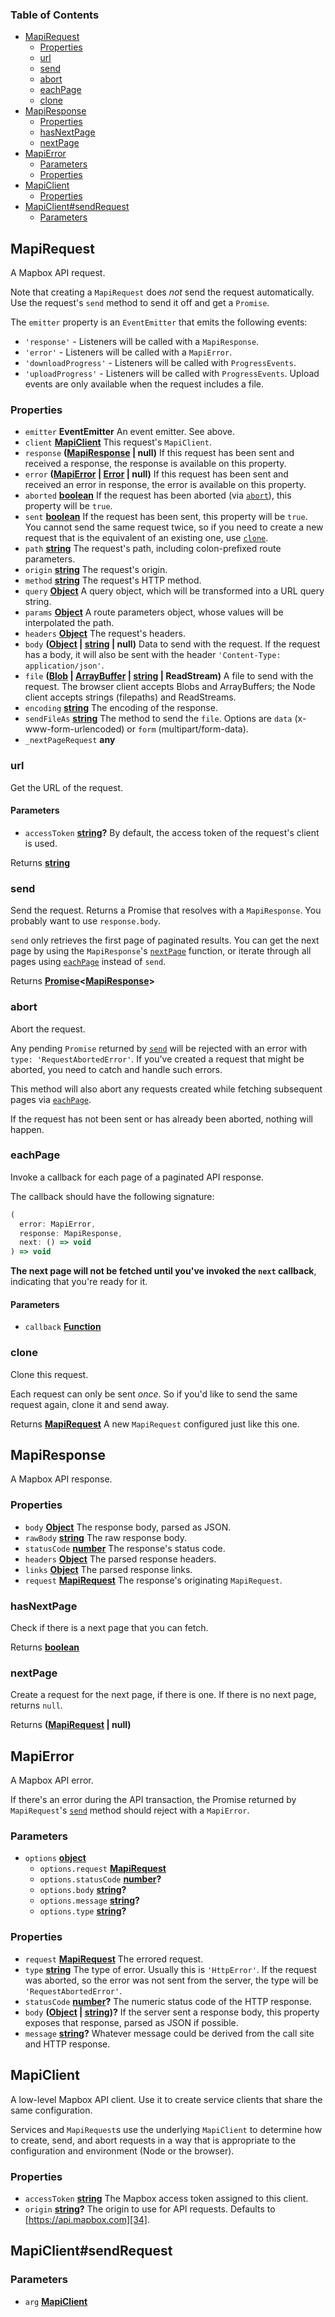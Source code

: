 <!-- Generated by documentation.js. Update this documentation by updating the source code. -->

### Table of Contents

- [MapiRequest](#mapirequest)
  - [Properties](#properties)
  - [url](#url)
  - [send](#send)
  - [abort](#abort)
  - [eachPage](#eachpage)
  - [clone](#clone)
- [MapiResponse](#mapiresponse)
  - [Properties](#properties-1)
  - [hasNextPage](#hasnextpage)
  - [nextPage](#nextpage)
- [MapiError](#mapierror)
  - [Parameters](#parameters-2)
  - [Properties](#properties-2)
- [MapiClient](#mapiclient)
  - [Properties](#properties-3)
- [MapiClient#sendRequest](#mapiclientsendrequest)
  - [Parameters](#parameters-3)

## MapiRequest

A Mapbox API request.

Note that creating a `MapiRequest` does *not* send the request automatically.
Use the request's `send` method to send it off and get a `Promise`.

The `emitter` property is an `EventEmitter` that emits the following events:

- `'response'` - Listeners will be called with a `MapiResponse`.
- `'error'` - Listeners will be called with a `MapiError`.
- `'downloadProgress'` - Listeners will be called with `ProgressEvents`.
- `'uploadProgress'` - Listeners will be called with `ProgressEvents`.
  Upload events are only available when the request includes a file.

### Properties

- `emitter` **EventEmitter** An event emitter. See above.
- `client` **[MapiClient][21]** This request's `MapiClient`.
- `response` **([MapiResponse][22] | null)** If this request has been sent and received
    a response, the response is available on this property.
- `error` **([MapiError][23] \| [Error][24] | null)** If this request has been sent and
    received an error in response, the error is available on this property.
- `aborted` **[boolean][25]** If the request has been aborted
    (via [`abort`][6]), this property will be `true`.
- `sent` **[boolean][25]** If the request has been sent, this property will
    be `true`. You cannot send the same request twice, so if you need to create
    a new request that is the equivalent of an existing one, use
    [`clone`][9].
- `path` **[string][26]** The request's path, including colon-prefixed route
    parameters.
- `origin` **[string][26]** The request's origin.
- `method` **[string][26]** The request's HTTP method.
- `query` **[Object][27]** A query object, which will be transformed into
    a URL query string.
- `params` **[Object][27]** A route parameters object, whose values will
    be interpolated the path.
- `headers` **[Object][27]** The request's headers.
- `body` **([Object][27] \| [string][26] | null)** Data to send with the request.
    If the request has a body, it will also be sent with the header
    `'Content-Type: application/json'`.
- `file` **([Blob][28] \| [ArrayBuffer][29] \| [string][26] | ReadStream)** A file to
    send with the request. The browser client accepts Blobs and ArrayBuffers;
    the Node client accepts strings (filepaths) and ReadStreams.
- `encoding` **[string][26]** The encoding of the response.
- `sendFileAs` **[string][26]** The method to send the `file`. Options are
    `data` (x-www-form-urlencoded) or `form` (multipart/form-data).
- `_nextPageRequest` **any** 

### url

Get the URL of the request.

#### Parameters

- `accessToken` **[string][26]?** By default, the access token of the request's
    client is used.

Returns **[string][26]** 

### send

Send the request. Returns a Promise that resolves with a `MapiResponse`.
You probably want to use `response.body`.

`send` only retrieves the first page of paginated results. You can get
the next page by using the `MapiResponse`'s [`nextPage`][13]
function, or iterate through all pages using [`eachPage`][7]
instead of `send`.

Returns **[Promise][30]&lt;[MapiResponse][22]>** 

### abort

Abort the request.

Any pending `Promise` returned by [`send`][5] will be rejected with
an error with `type: 'RequestAbortedError'`. If you've created a request
that might be aborted, you need to catch and handle such errors.

This method will also abort any requests created while fetching subsequent
pages via [`eachPage`][7].

If the request has not been sent or has already been aborted, nothing
will happen.

### eachPage

Invoke a callback for each page of a paginated API response.

The callback should have the following signature:

```js
(
  error: MapiError,
  response: MapiResponse,
  next: () => void
) => void
```

**The next page will not be fetched until you've invoked the
`next` callback**, indicating that you're ready for it.

#### Parameters

- `callback` **[Function][31]** 

### clone

Clone this request.

Each request can only be sent *once*. So if you'd like to send the
same request again, clone it and send away.

Returns **[MapiRequest][32]** A new `MapiRequest` configured just like this one.

## MapiResponse

A Mapbox API response.

### Properties

- `body` **[Object][27]** The response body, parsed as JSON.
- `rawBody` **[string][26]** The raw response body.
- `statusCode` **[number][33]** The response's status code.
- `headers` **[Object][27]** The parsed response headers.
- `links` **[Object][27]** The parsed response links.
- `request` **[MapiRequest][32]** The response's originating `MapiRequest`.

### hasNextPage

Check if there is a next page that you can fetch.

Returns **[boolean][25]** 

### nextPage

Create a request for the next page, if there is one.
If there is no next page, returns `null`.

Returns **([MapiRequest][32] | null)** 

## MapiError

A Mapbox API error.

If there's an error during the API transaction,
the Promise returned by `MapiRequest`'s [`send`][5]
method should reject with a `MapiError`.

### Parameters

- `options` **[object][27]** 
  - `options.request` **[MapiRequest][32]** 
  - `options.statusCode` **[number][33]?** 
  - `options.body` **[string][26]?** 
  - `options.message` **[string][26]?** 
  - `options.type` **[string][26]?** 

### Properties

- `request` **[MapiRequest][32]** The errored request.
- `type` **[string][26]** The type of error. Usually this is `'HttpError'`.
    If the request was aborted, so the error was
    not sent from the server, the type will be
    `'RequestAbortedError'`.
- `statusCode` **[number][33]?** The numeric status code of
    the HTTP response.
- `body` **([Object][27] \| [string][26])?** If the server sent a response body,
    this property exposes that response, parsed as JSON if possible.
- `message` **[string][26]?** Whatever message could be derived from the
    call site and HTTP response.

## MapiClient

A low-level Mapbox API client. Use it to create service clients
that share the same configuration.

Services and `MapiRequest`s use the underlying `MapiClient` to
determine how to create, send, and abort requests in a way
that is appropriate to the configuration and environment
(Node or the browser).

### Properties

- `accessToken` **[string][26]** The Mapbox access token assigned
    to this client.
- `origin` **[string][26]?** The origin
    to use for API requests. Defaults to [https://api.mapbox.com][34].

## MapiClient#sendRequest

### Parameters

- `arg` **[MapiClient][21]** 

[1]: #mapirequest

[2]: #properties

[3]: #url

[4]: #parameters

[5]: #send

[6]: #abort

[7]: #eachpage

[8]: #parameters-1

[9]: #clone

[10]: #mapiresponse

[11]: #properties-1

[12]: #hasnextpage

[13]: #nextpage

[14]: #mapierror

[15]: #parameters-2

[16]: #properties-2

[17]: #mapiclient

[18]: #properties-3

[19]: #mapiclientsendrequest

[20]: #parameters-3

[21]: #mapiclient

[22]: #mapiresponse

[23]: #mapierror

[24]: https://developer.mozilla.org/docs/Web/JavaScript/Reference/Global_Objects/Error

[25]: https://developer.mozilla.org/docs/Web/JavaScript/Reference/Global_Objects/Boolean

[26]: https://developer.mozilla.org/docs/Web/JavaScript/Reference/Global_Objects/String

[27]: https://developer.mozilla.org/docs/Web/JavaScript/Reference/Global_Objects/Object

[28]: https://developer.mozilla.org/docs/Web/API/Blob

[29]: https://developer.mozilla.org/docs/Web/JavaScript/Reference/Global_Objects/ArrayBuffer

[30]: https://developer.mozilla.org/docs/Web/JavaScript/Reference/Global_Objects/Promise

[31]: https://developer.mozilla.org/docs/Web/JavaScript/Reference/Statements/function

[32]: #mapirequest

[33]: https://developer.mozilla.org/docs/Web/JavaScript/Reference/Global_Objects/Number

[34]: https://api.mapbox.com
